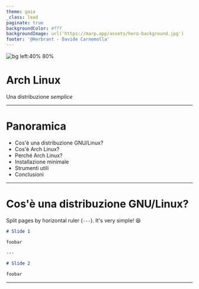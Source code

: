 ```yaml
---
theme: gaia
_class: lead
paginate: true
backgroundColor: #fff
backgroundImage: url('https://marp.app/assets/hero-background.jpg')
footer: '@Herbrant - Davide Carnemolla'
---
```


![bg left:40% 80%](https://upload.wikimedia.org/wikipedia/commons/thumb/a/a5/Archlinux-icon-crystal-64.svg/1024px-Archlinux-icon-crystal-64.svg.png)

# **Arch Linux**
Una distribuzione *semplice*

---
# Panoramica
- Cos'è una distribuzione GNU/Linux?
- Cos'è Arch Linux?
- Perché Arch Linux?
- Installazione minimale
- Strumenti utili
- Conclusioni

---
# Cos'è una distribuzione GNU/Linux?

Split pages by horizontal ruler (`---`). It's very simple! :satisfied:

```markdown
# Slide 1

foobar

---

# Slide 2

foobar
```
---
